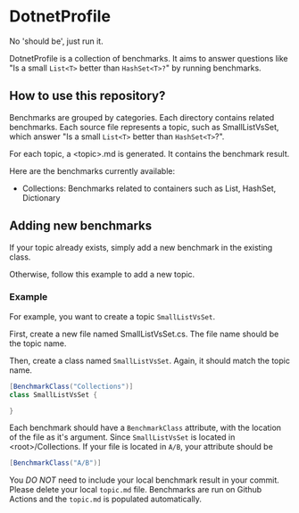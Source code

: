 # DotnetProfile
No 'should be', just run it. 

DotnetProfile is a collection of benchmarks.
It aims to answer questions like "Is a small `List<T>` better than `HashSet<T>?`" by running benchmarks.

## How to use this repository?
Benchmarks are grouped by categories. 
Each directory contains related benchmarks. 
Each source file represents a topic, such as SmallListVsSet, which answer "Is a small `List<T>` better than `HashSet<T>`?".

For each topic, a &lt;topic&gt;.md is generated. It contains the benchmark result.

Here are the benchmarks currently available:

* Collections: Benchmarks related to containers such as List, HashSet, Dictionary

## Adding new benchmarks
If your topic already exists, simply add a new benchmark in the existing class. 

Otherwise, follow this example to add a new topic.

### Example
For example, you want to create a topic `SmallListVsSet`.

First, create a new file named SmallListVsSet.cs. The file name should be the topic name. 

Then, create a class named `SmallListVsSet`. Again, it should match the topic name. 

```c#
[BenchmarkClass("Collections")]
class SmallListVsSet {

}
```

Each benchmark should have a `BenchmarkClass` attribute, with the location of the file as it's argument. Since `SmallListVsSet` is located in &lt;root&gt;/Collections. If your file is located in `A/B`, your attribute should be 

```c#
[BenchmarkClass("A/B")]
```

You *DO NOT* need to include your local benchmark result in your commit. Please delete your local `topic.md` file. Benchmarks are run on Github Actions and the `topic.md` is populated automatically. 

